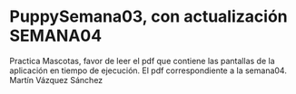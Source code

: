 # PuppySemana03, con actualización SEMANA04
Practica Mascotas, favor de leer el pdf que contiene las pantallas de la aplicación en tiempo de ejecución.
El pdf correspondiente a la semana04.
Martín Vázquez Sánchez
